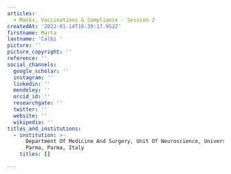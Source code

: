 ```yaml
---
articles:
  - Masks, Vaccinations & Compliance - Session 2
createdAt: '2022-01-14T16:39:17.952Z'
firstname: Marta
lastname: 'Calbi '
picture: ''
picture_copyright: ''
reference: ''
social_channels:
  google_scholar: ''
  instagram: ''
  linkedin: ''
  mendeley: ''
  orcid_id: ''
  researchgate: ''
  twitter: ''
  website: ''
  wikipedia: ''
titles_and_institutions:
  - institution: >-
      Department Of Medicine And Surgery, Unit Of Neuroscience, University Of
      Parma, Parma, Italy
    titles: []

---
```


